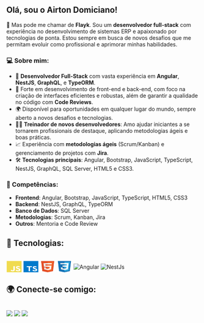 ## Olá, sou o Airton Domiciano! 

👋 Mas pode me chamar de **Flayk**. Sou um **desenvolvedor full-stack** com experiência no desenvolvimento de sistemas ERP e apaixonado por tecnologias de ponta. Estou sempre em busca de novos desafios que me permitam evoluir como profissional e aprimorar minhas habilidades.

### 💻 Sobre mim:
- 🚀 **Desenvolvedor Full-Stack** com vasta experiência em **Angular**, **NestJS**, **GraphQL**, e **TypeORM**.
- 💼 Forte em desenvolvimento de front-end e back-end, com foco na criação de interfaces eficientes e robustas, além de garantir a qualidade no código com **Code Reviews**.
- 🌍 Disponível para oportunidades em qualquer lugar do mundo, sempre aberto a novos desafios e tecnologias.
- 🧑‍🏫 **Treinador de novos desenvolvedores**: Amo ajudar iniciantes a se tornarem profissionais de destaque, aplicando metodologias ágeis e boas práticas.
- 📈 Experiência com **metodologias ágeis** (Scrum/Kanban) e gerenciamento de projetos com **Jira**.
- 🛠 **Tecnologias principais**: Angular, Bootstrap, JavaScript, TypeScript, NestJS, GraphQL, SQL Server, HTML5 e CSS3.

### 🌟 Competências:
- **Frontend**: Angular, Bootstrap, JavaScript, TypeScript, HTML5, CSS3
- **Backend**: NestJS, GraphQL, TypeORM
- **Banco de Dados**: SQL Server
- **Metodologias**: Scrum, Kanban, Jira
- **Outros**: Mentoria e Code Review

## 🚀 Tecnologias:

<div style="display: inline_block"><br>
  <img align="center" alt="Js" height="30" width="40" src="https://raw.githubusercontent.com/devicons/devicon/master/icons/javascript/javascript-plain.svg">
  <img align="center" alt="Ts" height="30" width="40" src="https://raw.githubusercontent.com/devicons/devicon/master/icons/typescript/typescript-plain.svg">
  <img align="center" alt="HTML" height="30" width="40" src="https://raw.githubusercontent.com/devicons/devicon/master/icons/html5/html5-original.svg">
  <img align="center" alt="CSS" height="30" width="40" src="https://raw.githubusercontent.com/devicons/devicon/master/icons/css3/css3-original.svg">
  <img align="center" alt="Angular" height="30" width="40" src="https://cdn.jsdelivr.net/gh/devicons/devicon/icons/angularjs/angularjs-original.svg" />
  <img align="center" alt="NestJs" height="30" width="40" src="https://cdn.jsdelivr.net/gh/devicons/devicon/icons/nestjs/nestjs-plain.svg" />
</div>
  
## 🌍 Conecte-se comigo:

<div style="display: inline_block"><br>
  <a href="https://instagram.com/AirtonDomiciano" target="_blank"><img src="https://img.shields.io/badge/-Instagram-%23E4405F?style=for-the-badge&logo=instagram&logoColor=white" target="_blank"></a>
  <a href = "mailto:airton_mio@hotmail.com"><img src="https://img.shields.io/badge/-Email-%23333?style=for-the-badge&logo=gmail&logoColor=white" target="_blank"></a>
  <a href="https://www.linkedin.com/in/airton-domiciano-93b081213" target="_blank"><img src="https://img.shields.io/badge/-LinkedIn-%230077B5?style=for-the-badge&logo=linkedin&logoColor=white" target="_blank"></a> 
</div>
